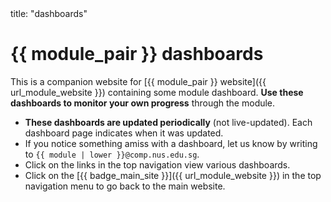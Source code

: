 <frontmatter>
  title: "dashboards"
</frontmatter>

<h1 class="display-3">{{ module_pair }} dashboards</h1>

<div class="lead">

This is a companion website for [{{ module_pair }} website]({{ url_module_website }}) containing some module dashboard. **Use these dashboards to monitor your own progress** through the module.
</div>

* **These dashboards are updated periodically** (not live-updated). Each dashboard page indicates when it was updated.
* If you notice something amiss with a dashboard, let us know by writing to `{{ module | lower }}@comp.nus.edu.sg`.
* Click on the links in the top navigation view various dashboards.
* Click on the [{{ badge_main_site }}]({{ url_module_website }}) in the top navigation menu to go back to the main website.
